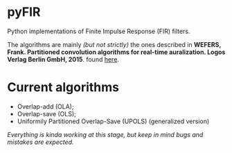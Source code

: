 # pyFIR
Python implementations of Finite Impulse Response (FIR) filters.

The algorithms are mainly *(but not strictly)* the ones described in **WEFERS, Frank. Partitioned convolution algorithms for real-time auralization. Logos Verlag Berlin GmbH, 2015**. found [here](http://publications.rwth-aachen.de/record/466561/files/466561.pdf?subformat=pdfa&version=1).


# Current algorithms 
- Overlap-add (OLA);
- Overlap-save (OLS);
- Uniformily Partitioned Overlap-Save (UPOLS) (generalized version)



*Everything is kinda working at this stage, but keep in mind bugs and mistakes are expected.*
